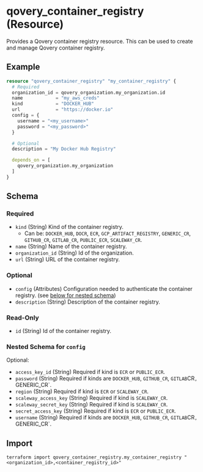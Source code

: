 # qovery_container_registry (Resource)

Provides a Qovery container registry resource. This can be used to create and manage Qovery container registry.


## Example
```terraform
resource "qovery_container_registry" "my_container_registry" {
  # Required
  organization_id = qovery_organization.my_organization.id
  name            = "my_aws_creds"
  kind            = "DOCKER_HUB"
  url             = "https://docker.io"
  config = {
    username = "<my_username>"
    password = "<my_password>"
  }

  # Optional
  description = "My Docker Hub Registry"

  depends_on = [
    qovery_organization.my_organization
  ]
}
```

<!-- schema generated by tfplugindocs -->
## Schema

### Required

- `kind` (String) Kind of the container registry.
	- Can be: `DOCKER_HUB`, `DOCR`, `ECR`, `GCP_ARTIFACT_REGISTRY`, `GENERIC_CR`, `GITHUB_CR`, `GITLAB_CR`, `PUBLIC_ECR`, `SCALEWAY_CR`.
- `name` (String) Name of the container registry.
- `organization_id` (String) Id of the organization.
- `url` (String) URL of the container registry.

### Optional

- `config` (Attributes) Configuration needed to authenticate the container registry. (see [below for nested schema](#nestedatt--config))
- `description` (String) Description of the container registry.

### Read-Only

- `id` (String) Id of the container registry.

<a id="nestedatt--config"></a>
### Nested Schema for `config`

Optional:

- `access_key_id` (String) Required if kind is `ECR` or `PUBLIC_ECR`.
- `password` (String) Required if kinds are `DOCKER_HUB`, `GITHUB_CR`, `GITLAB`CR`, `GENERIC_CR`.
- `region` (String) Required if kind is `ECR` or `SCALEWAY_CR`.
- `scaleway_access_key` (String) Required if kind is `SCALEWAY_CR`.
- `scaleway_secret_key` (String) Required if kind is `SCALEWAY_CR`.
- `secret_access_key` (String) Required if kind is `ECR` or `PUBLIC_ECR`.
- `username` (String) Required if kinds are `DOCKER_HUB`, `GITHUB_CR`, `GITLAB`CR`, `GENERIC_CR`.
## Import
```shell
terraform import qovery_container_registry.my_container_registry "<organization_id>,<container_registry_id>"
```